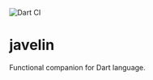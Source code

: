 ![Dart CI](https://github.com/vysarafanov/javelin/workflows/Dart%20CI/badge.svg)

# javelin
Functional companion for Dart language.
